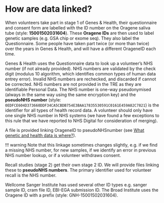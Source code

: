 # How are data linked?

When volunteers take part in stage 1 of Genes & Health, their questionnaire and consent form are labelled with the ID number on the Oragene saliva tube (style: **15001502031604**). These **Oragene IDs** are then used to label genetic samples (e.g. GSA chip or exome seq). They also label the Questionnaire. Some people have taken part twice (or more than twice) over the years in Genes & Health, and will have a different OrageneID each time.

Genes & Health uses the Questionnaire data to look up a volunteer’s NHS number (if not already provided). NHS numbers are validated by the check digit (modulus 10 algorithm, which identifies common types of human data entrey error). Invalid NHS numbers are rechecked, and discarded if cannot be corrected. NHS numbers are not provided in the TRE as they are identifiable Personal Data. The NHS number is one-way pseudonymised (always in the same way using the same encryption key) and the **pseudoNHS number** (style: `0EDFCE604D373660DDF34CA5CBDB754E3BAA17835530591C0161E459A82C7821`) is the identifier for all types of health record data. A volunteer should only have one single NHS number in NHS systems (we have found a few exceptions to this rule that we have reported to NHS Digital for consideration of merging).

A file is provided linking OrageneID to pseudoNHSnumber (see [What genetic and health data is where?](./tre-identifiers.md#linking-genetic-assays-and-health-data)).

!!! warning
    Note that this linkage sometimes changes slightly, e.g. if we find a missing NHS number, for new samples, if we identify an error in previous NHS number lookup, or if a volunteer withdraws consent.

Recall studies (stage 2) get their own stage 2 ID. We will provide files linking these to **pseudoNHS numbers**. The primary identifier used for volunteer recall is the NHS number.

Wellcome Sanger Institute has used several other ID types e.g. sanger sample ID, cram file ID, EBI-EGA submission ID. The Broad Institute uses the Oragene ID with a prefix (style: GNH-15001502031604).
